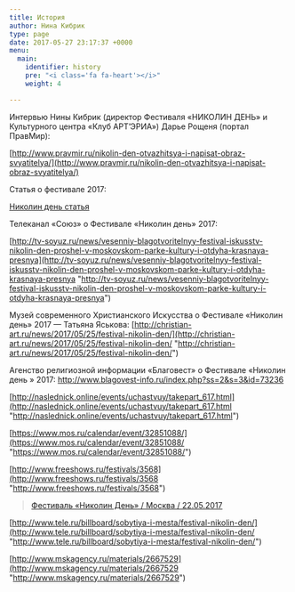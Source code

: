 ```yaml
---
title: История
author: Нина Кибрик
type: page
date: 2017-05-27 23:17:37 +0000
menu:
  main:
    identifier: history
    pre: "<i class='fa fa-heart'></i>"
    weight: 4

---
```

Интервью Нины Кибрик (директор Фестиваля «НИКОЛИН ДЕНЬ» и Культурного центра «Клуб АРТ’ЭРИА») Дарье Рощеня (портал ПравМир):

[http://www.pravmir.ru/nikolin-den-otvazhitsya-i-napisat-obraz-svyatitelya/](http://www.pravmir.ru/nikolin-den-otvazhitsya-i-napisat-obraz-svyatitelya/)

Статья о фестивале 2017:

[Николин день статья](http://nikolinden.ru/wp-content/uploads/2017/05/Nikolin-den-statja.pdf)

Телеканал «Союз» о Фестивале «Николин день» 2017:

[http://tv-soyuz.ru/news/vesenniy-blagotvoritelnyy-festival-iskusstv-nikolin-den-proshel-v-moskovskom-parke-kultury-i-otdyha-krasnaya-presnya](http://tv-soyuz.ru/news/vesenniy-blagotvoritelnyy-festival-iskusstv-nikolin-den-proshel-v-moskovskom-parke-kultury-i-otdyha-krasnaya-presnya "http://tv-soyuz.ru/news/vesenniy-blagotvoritelnyy-festival-iskusstv-nikolin-den-proshel-v-moskovskom-parke-kultury-i-otdyha-krasnaya-presnya")

Музей современного Христианского Искусства о Фестивале «Николин день» 2017 — Татьяна Яськова: [http://christian-art.ru/news/2017/05/25/festival-nikolin-den/](http://christian-art.ru/news/2017/05/25/festival-nikolin-den/ "http://christian-art.ru/news/2017/05/25/festival-nikolin-den/")

Агенство религиозной информации «Благовест» о Фестивале «Николин день » 2017: http://www.blagovest-info.ru/index.php?ss=2&s=3&id=73236

[http://naslednick.online/events/uchastvuy/takepart_617.html](http://naslednick.online/events/uchastvuy/takepart_617.html "http://naslednick.online/events/uchastvuy/takepart_617.html")

[https://www.mos.ru/calendar/event/32851088/](https://www.mos.ru/calendar/event/32851088/ "https://www.mos.ru/calendar/event/32851088/")

[http://www.freeshows.ru/festivals/3568](http://www.freeshows.ru/festivals/3568 "http://www.freeshows.ru/festivals/3568")

<blockquote class="wp-embedded-content" data-secret="CRcE2b76As">
<a href="http://svoeradio.fm/event/vezhlivyj-otkaz-moskva-22-01-1900/">Фестиваль «Николин День» / Москва / 22.05.2017</a>
</blockquote>

<iframe class="wp-embedded-content" sandbox="allow-scripts" security="restricted" style="position: absolute; clip: rect(1px, 1px, 1px, 1px);" src="http://svoeradio.fm/event/vezhlivyj-otkaz-moskva-22-01-1900/embed/#?secret=CRcE2b76As" data-secret="CRcE2b76As" width="525" height="296" title="Вставленная запись WordPress" frameborder="0" marginwidth="0" marginheight="0" scrolling="no"></iframe>

[http://www.tele.ru/billboard/sobytiya-i-mesta/festival-nikolin-den/](http://www.tele.ru/billboard/sobytiya-i-mesta/festival-nikolin-den/ "http://www.tele.ru/billboard/sobytiya-i-mesta/festival-nikolin-den/")

[http://www.mskagency.ru/materials/2667529](http://www.mskagency.ru/materials/2667529 "http://www.mskagency.ru/materials/2667529")

 

 